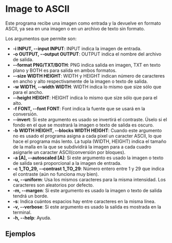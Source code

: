 # Image to ASCII

Este programa recibe una imagen como entrada y la devuelve en formato ASCII,
ya sea en una imagen o en un archivo de texto sin formato.

Los argumentos que permite son:

* **-i INPUT, --input INPUT**: INPUT indica la imagen de entrada.
* **-o OUTPUT, --output OUTPUT**: OUTPUT indica el nombre del archivo de salida.
* **--format PNG/TXT/BOTH**: PNG indica salida en imagen, TXT en texto plano y 
    BOTH es para salida en ambos formatos.
* **--size WIDTH HEIGHT**: WIDTH y HEIGHT indican número de caracteres en ancho y alto
    respectivamente de la imagen o texto de salida.
* **-w WIDTH, --width WIDTH**: WIDTH indica lo mismo que size sólo que para el ancho.
* **--height HEIGHT**: HEIGHT indica lo mismo que size sólo que para el alto.
* **-f FONT, --font FONT**: Font indica la fuente que se usará en la conversión.
* **--invert**: Si este argumento es usado se invertirá el contraste. Úselo si el
    fondo en el que se mostrará la imagen o texto de salida es oscuro.
* **-b WIDTH HEIGHT, --blocks WIDTH HEIGHT**: Cuando este argumento no es usado
    el programa asigna a cada pixel un caracter ASCII, lo que hace el programa
    más lento. La tupla (WIDTH, HEIGHT) indica el tamaño de la malla en la que se
    subdividirá la imagen para a cada cuadro asignarle un caracter ASCII(conversión
    por bloques).
* **-a [A], --autoscaled [A]**: Si este argumento es usado la imagen o texto de salida
    será proporcional a la imagen de entrada.
* **-c 1_TO_29, --contrast 1_TO_29**: Número entero entre 1 y 29 que indica el contraste (aún
    no funciona muy bien).
* **-u, --uniform**: Usa los mismos caracteres para la misma intensidad. Los caracteres
    son aleatorios por defecto.
* **-m, --margen**: Si este argumento es usado la imagen o texto de salida tendrá un borde.
* **-s**: Indica cuántos espacios hay entre caracteres en la misma línea.
* **-v, --verbose**: Si este argumento es usado la salida es mostrada en la terminal.
* **-h, --help**: Ayuda.
                        
## Ejemplos
